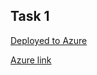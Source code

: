 
## Task 1

[Deployed to Azure](https://github.com/thiagoh/comp229-lesson1)

[Azure link](thiagoh-comp229-lesson1.azurewebsites.net)